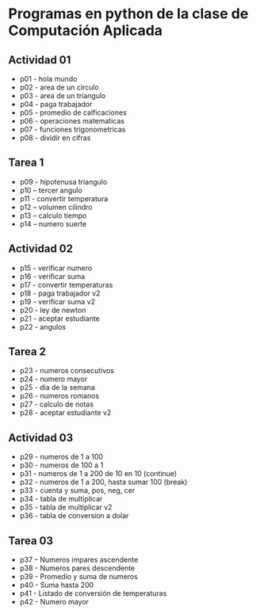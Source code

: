 # Programas en python de la clase de Computación Aplicada

## Actividad 01
- p01 - hola mundo
- p02 - area de un circulo
- p03 - area de un triangulo
- p04 - paga trabajador
- p05 - promedio de calficaciones
- p06 - operaciones matematicas
- p07 - funciones trigonometricas
- p08 - dividir en cifras

## Tarea 1
- p09 - hipotenusa triangulo
- p10 – tercer angulo
- p11 - convertir temperatura
- p12 – volumen cilindro 
- p13 – calculo tiempo
- p14 – numero suerte

## Actividad 02
- p15 - verificar numero
- p16 - verificar suma
- p17 - convertir temperaturas
- p18 - paga trabajador v2
- p19 - verificar suma v2
- p20 - ley de newton
- p21 - aceptar estudiante
- p22 - angulos

## Tarea 2
- p23 - numeros consecutivos
- p24 - numero mayor
- p25 - dia de la semana
- p26 - numeros romanos
- p27 - calculo de notas
- p28 - aceptar estudiante v2

## Actividad 03

- p29 - numeros de 1 a 100
- p30 - numeros de 100 a 1
- p31 - numeros de 1 a 200 de 10 en 10 (continue)
- p32 - numeros de 1 a 200, hasta sumar 100 (break)
- p33 - cuenta y suma, pos, neg, cer
- p34 - tabla de multiplicar
- p35 - tabla de multiplicar v2
- p36 - tabla de conversion a dolar

## Tarea 03

- p37 – Numeros impares ascendente
- p38 - Numeros pares descendente 
- p39 - Promedio y suma de numeros
- p40 - Suma hasta 200
- p41 - Listado de conversión de temperaturas
- p42 - Numero mayor

